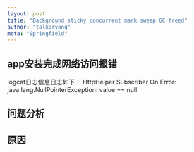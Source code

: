 ```yaml
---
layout: post
title: "Background sticky concurrent mark sweep GC freed"
author: "talkeryang"
meta: "Springfield"
---
```


## app安装完成网络访问报错

 logcat日志信息日志如下：
 HttpHelper Subscriber On Error: java.lang.NullPointerException: value == null






## 问题分析



## 原因
